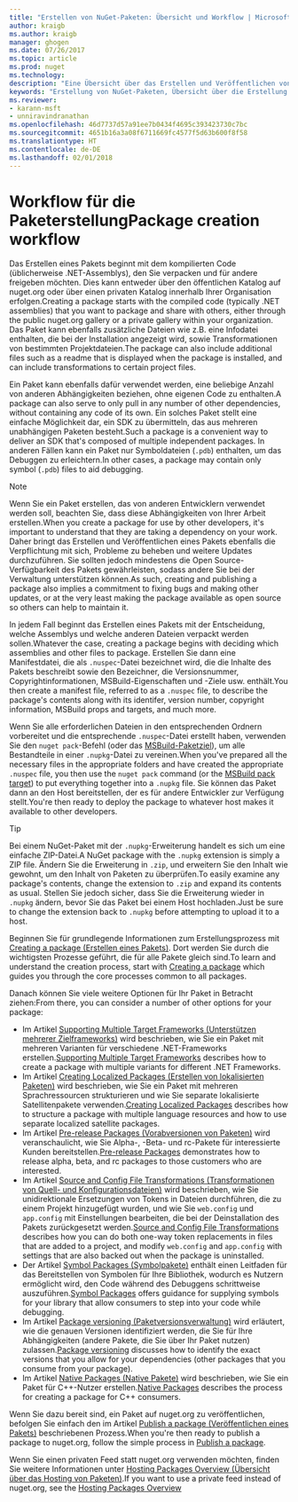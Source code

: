 ```yaml
---
title: "Erstellen von NuGet-Paketen: Übersicht und Workflow | Microsoft-Dokumentation"
author: kraigb
ms.author: kraigb
manager: ghogen
ms.date: 07/26/2017
ms.topic: article
ms.prod: nuget
ms.technology: 
description: "Eine Übersicht über das Erstellen und Veröffentlichen von NuGet-Paketen, die Links zu anderen spezifischen Teilen des Prozesses enthält."
keywords: "Erstellung von NuGet-Paketen, Übersicht über die Erstellung von NuGet-Paketen, Workflow der Erstellung von NuGet-Paketen, Workflow der Erstellung von Paketen, Übersicht über die Erstellung von Paketen"
ms.reviewer:
- karann-msft
- unniravindranathan
ms.openlocfilehash: 46d7737d57a91ee7b0434f4695c393423730c7bc
ms.sourcegitcommit: 4651b16a3a08f6711669fc4577f5d63b600f8f58
ms.translationtype: HT
ms.contentlocale: de-DE
ms.lasthandoff: 02/01/2018
---
```

# <a name="package-creation-workflow"></a><span data-ttu-id="63446-104">Workflow für die Paketerstellung</span><span class="sxs-lookup"><span data-stu-id="63446-104">Package creation workflow</span></span>

<span data-ttu-id="63446-105">Das Erstellen eines Pakets beginnt mit dem kompilierten Code (üblicherweise .NET-Assemblys), den Sie verpacken und für andere freigeben möchten. Dies kann entweder über den öffentlichen Katalog auf nuget.org oder über einen privaten Katalog innerhalb Ihrer Organisation erfolgen.</span><span class="sxs-lookup"><span data-stu-id="63446-105">Creating a package starts with the compiled code (typically .NET assemblies) that you want to package and share with others, either through the public nuget.org gallery or a private gallery within your organization.</span></span> <span data-ttu-id="63446-106">Das Paket kann ebenfalls zusätzliche Dateien wie z.B. eine Infodatei enthalten, die bei der Installation angezeigt wird, sowie Transformationen von bestimmten Projektdateien.</span><span class="sxs-lookup"><span data-stu-id="63446-106">The package can also include additional files such as a readme that is displayed when the package is installed, and can include transformations to certain project files.</span></span>

<span data-ttu-id="63446-107">Ein Paket kann ebenfalls dafür verwendet werden, eine beliebige Anzahl von anderen Abhängigkeiten beziehen, ohne eigenen Code zu enthalten.</span><span class="sxs-lookup"><span data-stu-id="63446-107">A package can also serve to only pull in any number of other dependencies, without containing any code of its own.</span></span> <span data-ttu-id="63446-108">Ein solches Paket stellt eine einfache Möglichkeit dar, ein SDK zu übermitteln, das aus mehreren unabhängigen Paketen besteht.</span><span class="sxs-lookup"><span data-stu-id="63446-108">Such a package is a convenient way to deliver an SDK that's composed of multiple independent packages.</span></span> <span data-ttu-id="63446-109">In anderen Fällen kann ein Paket nur Symboldateien (`.pdb`) enthalten, um das Debuggen zu erleichtern.</span><span class="sxs-lookup"><span data-stu-id="63446-109">In other cases, a package may contain only symbol (`.pdb`) files to aid debugging.</span></span>

> [!Note]
> <span data-ttu-id="63446-110">Wenn Sie ein Paket erstellen, das von anderen Entwicklern verwendet werden soll, beachten Sie, dass diese Abhängigkeiten von Ihrer Arbeit erstellen.</span><span class="sxs-lookup"><span data-stu-id="63446-110">When you create a package for use by other developers, it's important to understand that they are taking a dependency on your work.</span></span> <span data-ttu-id="63446-111">Daher bringt das Erstellen und Veröffentlichen eines Pakets ebenfalls die Verpflichtung mit sich, Probleme zu beheben und weitere Updates durchzuführen. Sie sollten jedoch mindestens die Open Source-Verfügbarkeit des Pakets gewährleisten, sodass andere Sie bei der Verwaltung unterstützen können.</span><span class="sxs-lookup"><span data-stu-id="63446-111">As such, creating and publishing a package also implies a commitment to fixing bugs and making other updates, or at the very least making the package available as open source so others can help to maintain it.</span></span>

<span data-ttu-id="63446-112">In jedem Fall beginnt das Erstellen eines Pakets mit der Entscheidung, welche Assemblys und welche anderen Dateien verpackt werden sollen.</span><span class="sxs-lookup"><span data-stu-id="63446-112">Whatever the case, creating a package begins with deciding which assemblies and other files to package.</span></span> <span data-ttu-id="63446-113">Erstellen Sie dann eine Manifestdatei, die als `.nuspec`-Datei bezeichnet wird, die die Inhalte des Pakets beschreibt sowie den Bezeichner, die Versionsnummer, Copyrightinformationen, MSBuild-Eigenschaften und -Ziele usw. enthält.</span><span class="sxs-lookup"><span data-stu-id="63446-113">You then create a manifest file, referred to as a `.nuspec` file, to describe the package's contents along with its identifer, version number, copyright information, MSBuild props and targets, and much more.</span></span>

<span data-ttu-id="63446-114">Wenn Sie alle erforderlichen Dateien in den entsprechenden Ordnern vorbereitet und die entsprechende `.nuspec`-Datei erstellt haben, verwenden Sie den `nuget pack`-Befehl (oder das [MSBuild-Paketziel](../reference/msbuild-targets.md)), um alle Bestandteile in einer `.nupkg`-Datei zu vereinen.</span><span class="sxs-lookup"><span data-stu-id="63446-114">When you've prepared all the necessary files in the appropriate folders and have created the appropriate `.nuspec` file, you then use the `nuget pack` command (or the [MSBuild pack target](../reference/msbuild-targets.md)) to put everything together into a `.nupkg` file.</span></span> <span data-ttu-id="63446-115">Sie können das Paket dann an den Host bereitstellen, der es für andere Entwickler zur Verfügung stellt.</span><span class="sxs-lookup"><span data-stu-id="63446-115">You're then ready to deploy the package to whatever host makes it available to other developers.</span></span>

> [!Tip]
> <span data-ttu-id="63446-116">Bei einem NuGet-Paket mit der `.nupkg`-Erweiterung handelt es sich um eine einfache ZIP-Datei.</span><span class="sxs-lookup"><span data-stu-id="63446-116">A NuGet package with the `.nupkg` extension is simply a ZIP file.</span></span> <span data-ttu-id="63446-117">Ändern Sie die Erweiterung in `.zip`, und erweitern Sie den Inhalt wie gewohnt, um den Inhalt von Paketen zu überprüfen.</span><span class="sxs-lookup"><span data-stu-id="63446-117">To easily examine any package's contents, change the extension to `.zip` and expand its contents as usual.</span></span> <span data-ttu-id="63446-118">Stellen Sie jedoch sicher, dass Sie die Erweiterung wieder in `.nupkg` ändern, bevor Sie das Paket bei einem Host hochladen.</span><span class="sxs-lookup"><span data-stu-id="63446-118">Just be sure to change the extension back to `.nupkg` before attempting to upload it to a host.</span></span>

<span data-ttu-id="63446-119">Beginnen Sie für grundlegende Informationen zum Erstellungsprozess mit [Creating a package (Erstellen eines Pakets)](../create-packages/creating-a-package.md). Dort werden Sie durch die wichtigsten Prozesse geführt, die für alle Pakete gleich sind.</span><span class="sxs-lookup"><span data-stu-id="63446-119">To learn and understand the creation process, start with [Creating a package](../create-packages/creating-a-package.md) which guides you through the core processes common to all packages.</span></span>

<span data-ttu-id="63446-120">Danach können Sie viele weitere Optionen für Ihr Paket in Betracht ziehen:</span><span class="sxs-lookup"><span data-stu-id="63446-120">From there, you can consider a number of other options for your package:</span></span>

- <span data-ttu-id="63446-121">Im Artikel [Supporting Multiple Target Frameworks (Unterstützen mehrerer Zielframeworks)](../create-packages/supporting-multiple-target-frameworks.md) wird beschrieben, wie Sie ein Paket mit mehreren Varianten für verschiedene .NET-Frameworks erstellen.</span><span class="sxs-lookup"><span data-stu-id="63446-121">[Supporting Multiple Target Frameworks](../create-packages/supporting-multiple-target-frameworks.md) describes how to create a package with multiple variants for different .NET Frameworks.</span></span>
- <span data-ttu-id="63446-122">Im Artikel [Creating Localized Packages (Erstellen von lokalisierten Paketen)](../create-packages/creating-localized-packages.md) wird beschrieben, wie Sie ein Paket mit mehreren Sprachressourcen strukturieren und wie Sie separate lokalisierte Satellitenpakete verwenden.</span><span class="sxs-lookup"><span data-stu-id="63446-122">[Creating Localized Packages](../create-packages/creating-localized-packages.md) describes how to structure a package with multiple language resources and how to use separate localized satellite packages.</span></span>
- <span data-ttu-id="63446-123">Im Artikel [Pre-release Packages (Vorabversionen von Paketen)](../create-packages/prerelease-packages.md) wird veranschaulicht, wie Sie Alpha-, -Beta- und rc-Pakete für interessierte Kunden bereitstellen.</span><span class="sxs-lookup"><span data-stu-id="63446-123">[Pre-release Packages](../create-packages/prerelease-packages.md) demonstrates how to release alpha, beta, and rc packages to those customers who are interested.</span></span>
- <span data-ttu-id="63446-124">Im Artikel [Source and Config File Transformations (Transformationen von Quell- und Konfigurationsdateien)](../create-packages/source-and-config-file-transformations.md) wird beschrieben, wie Sie unidirektionale Ersetzungen von Tokens in Dateien durchführen, die zu einem Projekt hinzugefügt wurden, und wie Sie `web.config` und `app.config` mit Einstellungen bearbeiten, die bei der Deinstallation des Pakets zurückgesetzt werden.</span><span class="sxs-lookup"><span data-stu-id="63446-124">[Source and Config File Transformations](../create-packages/source-and-config-file-transformations.md) describes how you can do both one-way token replacements in files that are added to a project, and modify `web.config` and `app.config` with settings that are also backed out when the package is uninstalled.</span></span>
- <span data-ttu-id="63446-125">Der Artikel [Symbol Packages (Symbolpakete)](../create-packages/symbol-packages.md) enthält einen Leitfaden für das Bereitstellen von Symbolen für Ihre Bibliothek, wodurch es Nutzern ermöglicht wird, den Code während des Debuggens schrittweise auszuführen.</span><span class="sxs-lookup"><span data-stu-id="63446-125">[Symbol Packages](../create-packages/symbol-packages.md) offers guidance for supplying symbols for your library that allow consumers to step into your code while debugging.</span></span>
- <span data-ttu-id="63446-126">Im Artikel [Package versioning (Paketversionsverwaltung)](../reference/package-versioning.md) wird erläutert, wie die genauen Versionen identifiziert werden, die Sie für Ihre Abhängigkeiten (andere Pakete, die Sie über Ihr Paket nutzen) zulassen.</span><span class="sxs-lookup"><span data-stu-id="63446-126">[Package versioning](../reference/package-versioning.md) discusses how to identify the exact versions that you allow for your dependencies (other packages that you consume from your package).</span></span>
- <span data-ttu-id="63446-127">Im Artikel [Native Packages (Native Pakete)](../create-packages/native-packages.md) wird beschrieben, wie Sie ein Paket für C++-Nutzer erstellen.</span><span class="sxs-lookup"><span data-stu-id="63446-127">[Native Packages](../create-packages/native-packages.md) describes the process for creating a package for C++ consumers.</span></span>

<span data-ttu-id="63446-128">Wenn Sie dazu bereit sind, ein Paket auf nuget.org zu veröffentlichen, befolgen Sie einfach den im Artikel [Publish a package (Veröffentlichen eines Pakets)](../create-packages/publish-a-package.md) beschriebenen Prozess.</span><span class="sxs-lookup"><span data-stu-id="63446-128">When you're then ready to publish a package to nuget.org, follow the simple process in [Publish a package](../create-packages/publish-a-package.md).</span></span>

<span data-ttu-id="63446-129">Wenn Sie einen privaten Feed statt nuget.org verwenden möchten, finden Sie weitere Informationen unter [Hosting Packages Overview (Übersicht über das Hosting von Paketen)](../hosting-packages/overview.md).</span><span class="sxs-lookup"><span data-stu-id="63446-129">If you want to use a private feed instead of nuget.org, see the [Hosting Packages Overview](../hosting-packages/overview.md)</span></span>
